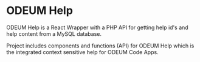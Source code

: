 # ODEUM Help

ODEUM Help is a React Wrapper with a PHP API for getting help id's and help content from a MySQL database.

Project includes components and functions (API) for ODEUM Help which is the integrated context sensitive help for ODEUM Code Apps. 

